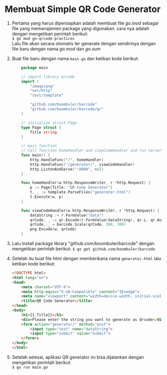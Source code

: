 # Membuat Simple QR Code Generator

1. Pertama yang harus dipersiapkan adalah membuat file  *go.mod* sebagai file yang memanajemen package yang digunakan. cara nya adalah dengan mengetikan perintah berikut:  
`$ go mod go-qrcode-practices`  
Lalu file akan secara otomatis ter generate dengan sendirinya dengan file baru dengan nama *go.mod* dan *go.sum*  
2. Buat file baru dengan nama `main.go` dan ketikan kode berikut:  

    ```go
        package main

        // import library qrcode
        import (
            "image/png"
            "net/http"
            "text/template"

            "github.com/boombuler/barcode"
            "github.com/boombuler/barcode/qr"
        )

        // initialize struct Page
        type Page struct {
            Title string
        }

        // main function
        // Call function homeHandler and viewCodeHandler and run server on port 8080
        func main() {
            http.HandleFunc("/", homeHandler)
            http.HandleFunc("/generator/", viewCodeHandler)
            http.ListenAndServe(":8080", nil)
        }

        func homeHandler(w http.ResponseWriter, r *http.Request) {
            p := Page{Title: "QR Code Generator"}
            t, _ := template.ParseFiles("generator.html")
            t.Execute(w, p)
        }

        func viewCodeHandler(w http.ResponseWriter, r *http.Request) {
            dataString := r.FormValue("data")
            qrCode, _ := qr.Encode(r.FormValue(dataString), qr.L, qr.Auto)
            qrCode, _ = barcode.Scale(qrCode, 300, 300)
            png.Encode(w, qrCode)
        }
    ```

3. Lalu install package library "github.com/boombuler/barcode" dengan mengetikan perintah berikut:
`$ go get github.com/boombuler/barcode`
4. Setelah itu buat file html dengan memberikana nama `generator.html` lalu ketikan kode berikut:  

    ```html
    <!DOCTYPE html>
    <html lang="en">
    <head>
        <meta charset="UTF-8">
        <meta http-equiv="X-UA-Compatible" content="IE=edge">
        <meta name="viewport" content="width=device-width, initial-scale=1.0">
        <title>QR Code Generator</title>
    </head>
    <body>
        <h1>{{.Title}}</h1>
        <div>Please enter the string you want to generate as Qrcode</div>
        <form action="generator/" method="post">
            <input type="text" name="dataString">
            <input type="submit" value="Submit">
        </form>s
    </body>
    </html>
    ```

5. Setelah selesai, aplikasi QR generator ini bisa dijalankan dengan mengetikan perintah berikut:  
`$ go run main.go`

